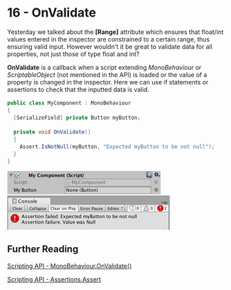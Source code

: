 # 16 - OnValidate

Yesterday we talked about the **[Range]** attribute which ensures that float/int values entered in the inspector are constrained to a certain range, thus ensuring valid input. However wouldn't it be great to validate data for all properties, not just those of type float and int?

**OnValidate** is a callback when a script extending *MonoBehaviour* or *ScriptableObject* (not mentioned in the API) is loaded or the value of a property is changed in the inspector. Here we can use if statements or assertions to check that the inputted data is valid.

```C#
public class MyComponent : MonoBehaviour
{
  [SerializeField] private Button myButton;

  private void OnValidate()
  {
    Assert.IsNotNull(myButton, "Expected myButton to be not null");
  }
}
```

![](images/onValidate1.png)
![](images/onValidate2.png)

## Further Reading

[Scripting API - MonoBehaviour.OnValidate()](https://docs.unity3d.com/ScriptReference/MonoBehaviour.OnValidate.html)

[Scripting API - Assertions.Assert](https://docs.unity3d.com/ScriptReference/Assertions.Assert.html)
